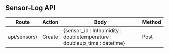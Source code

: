 ## Sensor-Log API

| **Route** | **Action** | **Body** | **Method** |
| --- | --- | --- | --- |
| api/sensors/ | Create | {sensor\_id : Inthumidity : doubletemperature : doubleup\_time : datetime} | Post |

##
